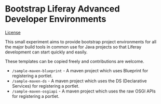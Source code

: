 Bootstrap Liferay Advanced Developer Environments
=================================================

[License](/LICENSE.txt)

This small experiment aims to provide bootstrap project environments for all the major build tools in common use for Java projects so that Liferay development can start quickly and easily.

These templates can be copied freely and contributions are welcome.

* `/sample-maven-blueprint` - A maven project which uses Blueprint for registering a portlet.
* `/sample-maven-ds` - A maven project which uses the DS (Declarative Services) for registering a portlet.
* `/sample-maven-osgiapi` - A maven project which uses the raw OSGI APIs for registering a portlet.